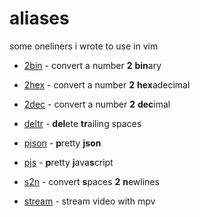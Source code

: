 # aliases

some oneliners i wrote to use in vim

- [2bin](./2bin) - convert a number **2** **bin**ary
- [2hex](./2hex) - convert a number **2** **hex**adecimal
- [2dec](./2dec) - convert a number **2** **dec**imal
- [deltr](./deltr) - **del**ete **tr**ailing spaces
- [pjson](./pjson) - **p**retty **json**
- [pjs](./pjs) - **p**retty **j**ava**s**cript
- [s2n](./s2n) - convert **s**paces **2** **n**ewlines

- [stream](./stream) - stream video with mpv
